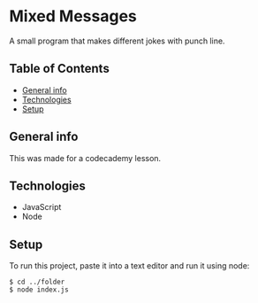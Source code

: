 # Mixed Messages

A small program that makes different jokes with punch line.

## Table of Contents
* [General info](#general-info)
* [Technologies](#technologies)
* [Setup](#setup)

## General info
This was made for a codecademy lesson.

## Technologies
* JavaScript
* Node

## Setup
To run this project, paste it into a text editor and run it using node:

    $ cd ../folder
    $ node index.js

